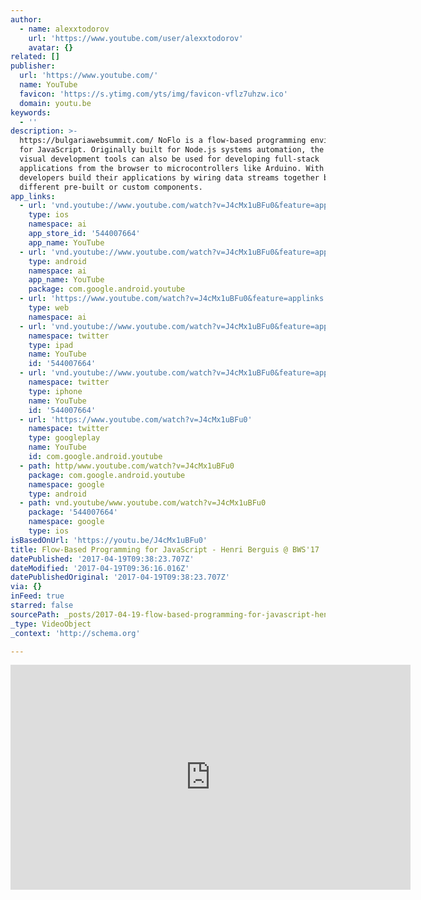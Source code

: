 ```yaml
---
author:
  - name: alexxtodorov
    url: 'https://www.youtube.com/user/alexxtodorov'
    avatar: {}
related: []
publisher:
  url: 'https://www.youtube.com/'
  name: YouTube
  favicon: 'https://s.ytimg.com/yts/img/favicon-vflz7uhzw.ico'
  domain: youtu.be
keywords:
  - ''
description: >-
  https://bulgariawebsummit.com/ NoFlo is a flow-based programming environment
  for JavaScript. Originally built for Node.js systems automation, the same
  visual development tools can also be used for developing full-stack
  applications from the browser to microcontrollers like Arduino. With NoFlo
  developers build their applications by wiring data streams together between
  different pre-built or custom components.
app_links:
  - url: 'vnd.youtube://www.youtube.com/watch?v=J4cMx1uBFu0&feature=applinks'
    type: ios
    namespace: ai
    app_store_id: '544007664'
    app_name: YouTube
  - url: 'vnd.youtube://www.youtube.com/watch?v=J4cMx1uBFu0&feature=applinks'
    type: android
    namespace: ai
    app_name: YouTube
    package: com.google.android.youtube
  - url: 'https://www.youtube.com/watch?v=J4cMx1uBFu0&feature=applinks'
    type: web
    namespace: ai
  - url: 'vnd.youtube://www.youtube.com/watch?v=J4cMx1uBFu0&feature=applinks'
    namespace: twitter
    type: ipad
    name: YouTube
    id: '544007664'
  - url: 'vnd.youtube://www.youtube.com/watch?v=J4cMx1uBFu0&feature=applinks'
    namespace: twitter
    type: iphone
    name: YouTube
    id: '544007664'
  - url: 'https://www.youtube.com/watch?v=J4cMx1uBFu0'
    namespace: twitter
    type: googleplay
    name: YouTube
    id: com.google.android.youtube
  - path: http/www.youtube.com/watch?v=J4cMx1uBFu0
    package: com.google.android.youtube
    namespace: google
    type: android
  - path: vnd.youtube/www.youtube.com/watch?v=J4cMx1uBFu0
    package: '544007664'
    namespace: google
    type: ios
isBasedOnUrl: 'https://youtu.be/J4cMx1uBFu0'
title: Flow-Based Programming for JavaScript - Henri Berguis @ BWS'17
datePublished: '2017-04-19T09:38:23.707Z'
dateModified: '2017-04-19T09:36:16.016Z'
datePublishedOriginal: '2017-04-19T09:38:23.707Z'
via: {}
inFeed: true
starred: false
sourcePath: _posts/2017-04-19-flow-based-programming-for-javascript-henri-berguis-bws.md
_type: VideoObject
_context: 'http://schema.org'

---
```

<iframe src="https://cdn.embedly.com/widgets/media.html?src=https%3A%2F%2Fwww.youtube.com%2Fembed%2FJ4cMx1uBFu0%3Ffeature%3Doembed&amp;url=http%3A%2F%2Fwww.youtube.com%2Fwatch%3Fv%3DJ4cMx1uBFu0&amp;image=https%3A%2F%2Fi.ytimg.com%2Fvi%2FJ4cMx1uBFu0%2Fhqdefault.jpg&amp;key=b7d04c9b404c499eba89ee7072e1c4f7&amp;type=text%2Fhtml&amp;schema=youtube" width="640" height="360" scrolling="no" frameborder="0" allowfullscreen="" style=""></iframe>